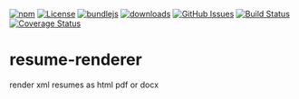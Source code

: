 [![npm](https://img.shields.io/npm/v/resume-renderer.svg)](https://www.npmjs.com/package/resume-renderer)
[![License](https://img.shields.io/badge/License-BSD%203--Clause-blue.svg)](https://opensource.org/licenses/BSD-3-Clause)
[![bundlejs](https://deno.bundlejs.com/?q=resume-renderer\&badge=detailed)](https://bundlejs.com/?q=resume-renderer)
[![downloads](http://img.shields.io/npm/dm/resume-renderer.svg?style=flat-square)](https://npmjs.org/package/resume-renderer)
[![GitHub Issues](https://img.shields.io/github/issues/arlac77/resume-renderer.svg?style=flat-square)](https://github.com/arlac77/resume-renderer/issues)
[![Build Status](https://img.shields.io/endpoint.svg?url=https%3A%2F%2Factions-badge.atrox.dev%2Farlac77%2Fresume-renderer%2Fbadge\&style=flat)](https://actions-badge.atrox.dev/arlac77/resume-renderer/goto)
[![Coverage Status](https://coveralls.io/repos/arlac77/resume-renderer/badge.svg)](https://coveralls.io/github/arlac77/resume-renderer)

# resume-renderer

render xml resumes as html pdf or docx